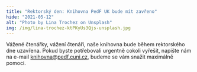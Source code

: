```yaml
---
title: "Rektorský den: Knihovna PedF UK bude mít zavřeno"
hide: "2021-05-12"
alt: "Photo by Lina Trochez on Unsplash"
img: /img/lina-trochez-ktPKyUs3Qjs-unsplash.jpg
---
```


Vážené čtenářky, vážení čtenáři, naše knihovna bude během rektorského dne
uzavřena. Pokud byste potřebovali urgentně cokoli vyřešit, napište nám na
e-mail <a href="mailto:knihovna@pedf.cuni.cz">knihovna@pedf.cuni.cz</a>, budeme se vám snažit maximálně pomoci. 

